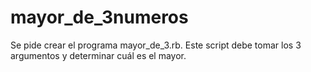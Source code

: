 # mayor_de_3numeros
Se pide crear el programa mayor_de_3.rb. Este script debe tomar los 3 argumentos y determinar cuál es el mayor.
